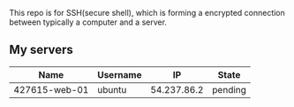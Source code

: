 This repo is for SSH(secure shell), which is forming a encrypted connection between typically a computer and a server.

## My servers

| Name | Username | IP | State |
| ---- | -------- | -- | ----- |
|427615-web-01| ubuntu | 54.237.86.2| pending |
